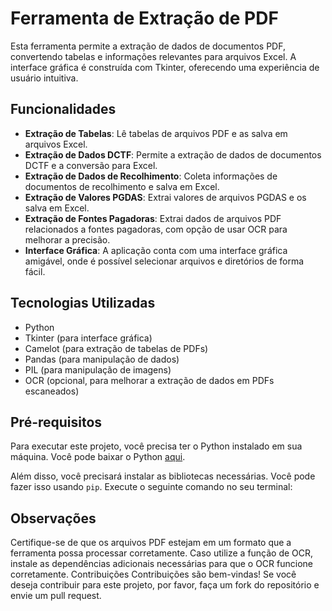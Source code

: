 # Ferramenta de Extração de PDF

Esta ferramenta permite a extração de dados de documentos PDF, convertendo tabelas e informações relevantes para arquivos Excel. A interface gráfica é construída com Tkinter, oferecendo uma experiência de usuário intuitiva.

## Funcionalidades

- **Extração de Tabelas**: Lê tabelas de arquivos PDF e as salva em arquivos Excel.
- **Extração de Dados DCTF**: Permite a extração de dados de documentos DCTF e a conversão para Excel.
- **Extração de Dados de Recolhimento**: Coleta informações de documentos de recolhimento e salva em Excel.
- **Extração de Valores PGDAS**: Extrai valores de arquivos PGDAS e os salva em Excel.
- **Extração de Fontes Pagadoras**: Extrai dados de arquivos PDF relacionados a fontes pagadoras, com opção de usar OCR para melhorar a precisão.
- **Interface Gráfica**: A aplicação conta com uma interface gráfica amigável, onde é possível selecionar arquivos e diretórios de forma fácil.

## Tecnologias Utilizadas

- Python
- Tkinter (para interface gráfica)
- Camelot (para extração de tabelas de PDFs)
- Pandas (para manipulação de dados)
- PIL (para manipulação de imagens)
- OCR (opcional, para melhorar a extração de dados em PDFs escaneados)

## Pré-requisitos

Para executar este projeto, você precisa ter o Python instalado em sua máquina. Você pode baixar o Python [aqui](https://www.python.org/downloads/).

Além disso, você precisará instalar as bibliotecas necessárias. Você pode fazer isso usando `pip`. Execute o seguinte comando no seu terminal:

## Observações
Certifique-se de que os arquivos PDF estejam em um formato que a ferramenta possa processar corretamente.
Caso utilize a função de OCR, instale as dependências adicionais necessárias para que o OCR funcione corretamente.
Contribuições
Contribuições são bem-vindas! Se você deseja contribuir para este projeto, por favor, faça um fork do repositório e envie um pull request.
